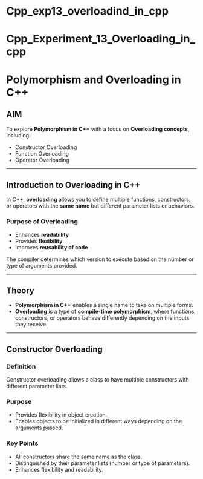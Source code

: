 # Cpp_exp13_overloadind_in_cpp
# Cpp_Experiment_13_Overloading_in_cpp

# Polymorphism and Overloading in C++

## AIM
To explore **Polymorphism in C++** with a focus on **Overloading concepts**, including:
- Constructor Overloading
- Function Overloading
- Operator Overloading

---

## Introduction to Overloading in C++
In C++, **overloading** allows you to define multiple functions, constructors, or operators with the **same name** but different parameter lists or behaviors.  

### Purpose of Overloading
- Enhances **readability**  
- Provides **flexibility**  
- Improves **reusability of code**  

The compiler determines which version to execute based on the number or type of arguments provided.

---

## Theory
- **Polymorphism in C++** enables a single name to take on multiple forms.  
- **Overloading** is a type of **compile-time polymorphism**, where functions, constructors, or operators behave differently depending on the inputs they receive.  

---

## Constructor Overloading

### Definition
Constructor overloading allows a class to have multiple constructors with different parameter lists.

### Purpose
- Provides flexibility in object creation.  
- Enables objects to be initialized in different ways depending on the arguments passed.  

### Key Points
- All constructors share the same name as the class.  
- Distinguished by their parameter lists (number or type of parameters).  
- Enhances flexibility and readability.  
